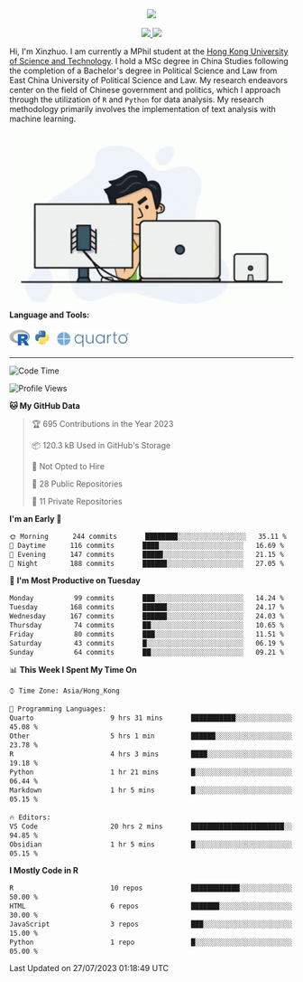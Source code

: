 <div align='center'>
<img src='https://readme-typing-svg.herokuapp.com?font=Lora&color=4d3900&center=true&lines=HKUST+Mphil+in+SOSC;Focus+on+China;Code+for+PoliSci'/>
</div>

<p align='center'>
 <a href='https://www.linkedin.com/in/xinzhuo-huang-5161011ba/' target='_blank'>
        <img src='https://img.shields.io/badge/linkedin%20-%230077B5.svg?&style=for-the-badge&logo=linkedin&logoColor=white'/>
    </a>
 <a href='https://twitter.com/HsinchoH' target='_blank'>
        <img src='https://img.shields.io/badge/Twitter-1DA1F2?style=for-the-badge&logo=twitter&logoColor=white'/>
    </a>
    </p>
    
Hi, I'm Xinzhuo. I am currently a MPhil student at the [Hong Kong University of Science and Technology](https://sosc.hkust.edu.hk/node/613). I hold a MSc degree in China Studies following the completion of a Bachelor's degree in Political Science and Law from East China University of Political Science and Law. My research endeavors center on the field of Chinese government and politics, which I approach through the utilization of `R` and `Python` for data analysis. My research methodology primarily involves the implementation of text analysis with machine learning.




<img align='right' src="https://github.com/xinzhuohkust/xinzhuohkust/blob/main/programmer.gif" width="590">



**Language and Tools:**  

<code><img height="36" src="https://raw.githubusercontent.com/github/explore/80688e429a7d4ef2fca1e82350fe8e3517d3494d/topics/r/r.png"></code>
<code><img height="36" src="https://raw.githubusercontent.com/github/explore/80688e429a7d4ef2fca1e82350fe8e3517d3494d/topics/python/python.png"></code>
<code><img height="32" src="https://github.com/quarto-dev/quarto-r/blob/main/man/figures/quarto.png"></code>

---
<!--START_SECTION:waka-->
![Code Time](http://img.shields.io/badge/Code%20Time-735%20hrs%2023%20mins-blue)

![Profile Views](http://img.shields.io/badge/Profile%20Views-69-blue)

**🐱 My GitHub Data** 

> 🏆 695 Contributions in the Year 2023
 > 
> 📦 120.3 kB Used in GitHub's Storage 
 > 
> 🚫 Not Opted to Hire
 > 
> 📜 28 Public Repositories 
 > 
> 🔑 11 Private Repositories  
 > 
**I'm an Early 🐤** 

```text
🌞 Morning      244 commits       ████████░░░░░░░░░░░░░░░░░   35.11 % 
🌆 Daytime      116 commits       ████░░░░░░░░░░░░░░░░░░░░░   16.69 % 
🌃 Evening      147 commits       █████░░░░░░░░░░░░░░░░░░░░   21.15 % 
🌙 Night        188 commits       ██████░░░░░░░░░░░░░░░░░░░   27.05 % 

```
📅 **I'm Most Productive on Tuesday** 

```text
Monday          99 commits       ███░░░░░░░░░░░░░░░░░░░░░░   14.24 % 
Tuesday        168 commits       ██████░░░░░░░░░░░░░░░░░░░   24.17 % 
Wednesday      167 commits       ██████░░░░░░░░░░░░░░░░░░░   24.03 % 
Thursday        74 commits       ██░░░░░░░░░░░░░░░░░░░░░░░   10.65 % 
Friday          80 commits       ███░░░░░░░░░░░░░░░░░░░░░░   11.51 % 
Saturday        43 commits       █░░░░░░░░░░░░░░░░░░░░░░░░   06.19 % 
Sunday          64 commits       ██░░░░░░░░░░░░░░░░░░░░░░░   09.21 % 

```


📊 **This Week I Spent My Time On** 

```text
⌚︎ Time Zone: Asia/Hong_Kong

💬 Programming Languages: 
Quarto                   9 hrs 31 mins       ███████████░░░░░░░░░░░░░░   45.08 % 
Other                    5 hrs 1 min         ██████░░░░░░░░░░░░░░░░░░░   23.78 % 
R                        4 hrs 3 mins        ████░░░░░░░░░░░░░░░░░░░░░   19.18 % 
Python                   1 hr 21 mins        █░░░░░░░░░░░░░░░░░░░░░░░░   06.44 % 
Markdown                 1 hr 5 mins         █░░░░░░░░░░░░░░░░░░░░░░░░   05.15 % 

🔥 Editors: 
VS Code                  20 hrs 2 mins       ███████████████████████░░   94.85 % 
Obsidian                 1 hr 5 mins         █░░░░░░░░░░░░░░░░░░░░░░░░   05.15 % 

```

**I Mostly Code in R** 

```text
R                        10 repos            ████████████░░░░░░░░░░░░░   50.00 % 
HTML                     6 repos             ███████░░░░░░░░░░░░░░░░░░   30.00 % 
JavaScript               3 repos             ███░░░░░░░░░░░░░░░░░░░░░░   15.00 % 
Python                   1 repo              █░░░░░░░░░░░░░░░░░░░░░░░░   05.00 % 

```



 Last Updated on 27/07/2023 01:18:49 UTC
<!--END_SECTION:waka-->
    
    
    
    
    
    
    
    
